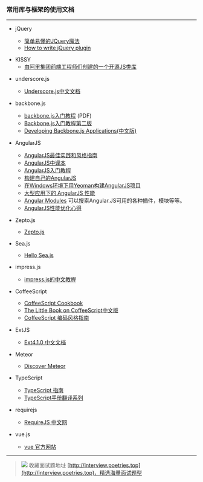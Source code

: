 ### 常用库与框架的使用文档

---

* jQuery

	* [简单易懂的JQuery魔法](http://www.nowamagic.net/librarys/books/contents/jquery)
	* [How to write jQuery plugin](http://i5ting.github.io/How-to-write-jQuery-plugin/build/jquery.plugin.html)

- KISSY
	- [由阿里集团前端工程师们创建的一个开源JS类库](http://docs.kissyui.com/)	
	
* underscore.js

    * [Underscore.js中文文档](http://learningcn.com/underscore/)
    
* backbone.js

    * [backbone.js入门教程](http://www.the5fire.com/backbone-js-tutorials-pdf-download.html) (PDF)
    * [Backbone.js入门教程第二版](https://github.com/the5fire/backbonejs-learning-note)
    * [Developing Backbone.js Applications(中文版)](http://feliving.github.io/developing-backbone-applications)
    
* AngularJS

    * [AngularJS最佳实践和风格指南](https://github.com/mgechev/angularjs-style-guide/blob/master/README-zh-cn.md)
    * [AngularJS中译本](https://github.com/peiransun/angularjs-cn)
    * [AngularJS入门教程](https://github.com/zensh/AngularjsTutorial_cn)
    * [构建自己的AngularJS](https://github.com/xufei/Make-Your-Own-AngularJS/blob/master/01.md)
    * [在Windows环境下用Yeoman构建AngularJS项目](http://www.waylau.com/build-angularjs-app-with-yeoman-in-windows/)
    * [大型应用下的 AngularJS 性能](http://web.jobbole.com/82060/)
    * [Angular Modules](http://ngmodules.org/)  可以搜索Angular.JS可用的各种插件，模块等等。
    * [AngularJS性能优化心得](https://github.com/atian25/blog/issues/5)
    
* Zepto.js

    * [Zepto.js](http://zeptojs.com/)
   
* Sea.js

    * [Hello Sea.js](http://island205.github.io/HelloSea.js/)
    
* impress.js

    * [impress.js的中文教程](https://github.com/kokdemo/impress.js-tutorial-in-Chinese)
    
* CoffeeScript

    * [CoffeeScript Cookbook](http://island205.github.io/coffeescript-cookbook.github.com/)
    * [The Little Book on CoffeeScript中文版](http://island205.github.io/tlboc/)
    * [CoffeeScript 编码风格指南](https://github.com/geekplux/coffeescript-style-guide)
    
* ExtJS

    * [Ext4.1.0 中文文档](http://extjs-doc-cn.github.io/ext4api/)
    
* Meteor

    * [Discover Meteor](http://zh.discovermeteor.com/)
    
* TypeScript

	* [TypeScript 指南](https://github.com/vilic/typescript-guide)
	* [TypeScript手册翻译系列](http://my.oschina.net/1pei/blog/515680?fromerr=O3Jow9bO)
	
* requirejs

	* [RequireJS 中文网](http://requirejs.cn/)
	
* vue.js

	* [vue 官方网站](http://cn.vuejs.org/)
	

---

> ![](http://img-repo.poetries.top/images/20211003165152.png)
> 收藏面试题地址 [http://interview.poetries.top](http://interview.poetries.top)，精选海量面试题型
